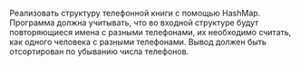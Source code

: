 Реализовать структуру телефонной книги с помощью HashMap. Программа должна учитывать, что во входной структуре
будут повторяющиеся имена с разными телефонами, их необходимо считать, как одного человека с разными телефонами.
Вывод должен быть отсортирован по убыванию числа телефонов.